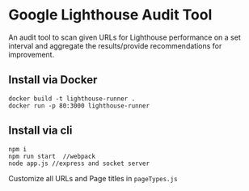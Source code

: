 # Google Lighthouse Audit Tool

An audit tool to scan given URLs for Lighthouse performance on a set interval and aggregate the results/provide recommendations for improvement.

## Install via Docker
```
docker build -t lighthouse-runner .
docker run -p 80:3000 lighthouse-runner
```
## Install via cli
```
npm i
npm run start  //webpack
node app.js //express and socket server
```

Customize all URLs and Page titles in `pageTypes.js`